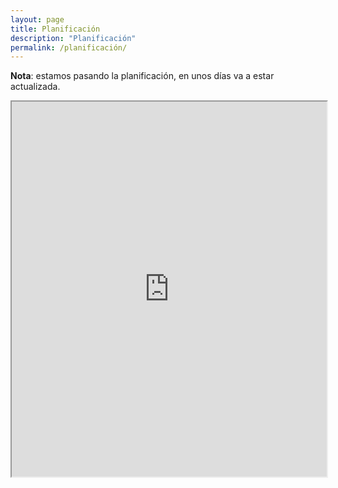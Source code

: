```yaml
---
layout: page
title: Planificación
description: "Planificación"
permalink: /planificación/
---
```


**Nota**: estamos pasando la planificación, en unos días va a estar actualizada.


<iframe style="width: 100%; height:600px" 
  src="https://docs.google.com/spreadsheets/d/1upxvH_s0avodmFg4XOOvnsUP6UZ5lUza38crtxvjKfM/pubhtml?gid=0&amp;single=true&amp;widget=true&amp;headers=false"></iframe>
